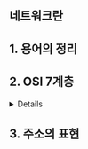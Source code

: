 ## 네트워크란
## 1. 용어의 정리
## 2. OSI 7계층
<details>

  |OSI|7계층| 
  |---|---| 
  |7계층|응용계층| 
  |6계층|표현계층| 
  |5계층|세션계층| 
  |4계층|전송계층| 
  |3계층|네트워크계층| 
  |2계층|데이터 링크 계층| 
  |1계층|물리계층| 

  <details>
    <summary>7계층</summary>
  </details>
  <details>
    <summary>6계층</summary>
  </details>
  <details>
    <summary>5계층</summary>
  </details>
  <details>
    <summary>4계층</summary>
  </details>
  <details>
    <summary>3계층</summary>
  </details>
  <details>
    <summary>2계층</summary>
  </details>
  <details>
    <summary>1계층</summary>
  </details>
</details>

## 3. 주소의 표현
